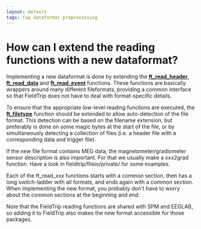 ```yaml
---
layout: default
tags: faq dataformat preprocessing
---
```



# How can I extend the reading functions with a new dataformat?

Implementing a new dataformat is done by extending the **[ft_read_header](/reference/ft_read_header)**, **[ft_read_data](/reference/ft_read_data)** and **[ft_read_event](/reference/ft_read_event)** functions. These functions are basically wrappers around many different fileformats, providing a common interface so that FieldTrip does not have to deal with format-specific details.

To ensure that the appropriate low-level reading functions are executed, the **[ft_filetype](/reference/ft_filetype)** function should be extended to allow auto-detection of the file format. This detection can be based on the filename extension, but preferably is done on some magic bytes at the start of the file, or by simultaneously detecting a collection of files (i.e. a header file with a corresponding data and trigger file). 

If the new file format contains MEG data, the magnetometer/gradiometer sensor description is also important. For that we usually make a xxx2grad function. Have a look in fieldtrip/fileio/private/ for some examples.

Each of the ft_read_xxx functions starts with a common section, then has a long switch-ladder with all formats, and ends again with a common section. When implementing the new format, you probably don't have to worry about the common sections at the beginning and end. 

Note that the FieldTrip reading functions are shared with SPM and EEGLAB, so adding it to FieldTrip also makes the new format accessible for those packages. 


